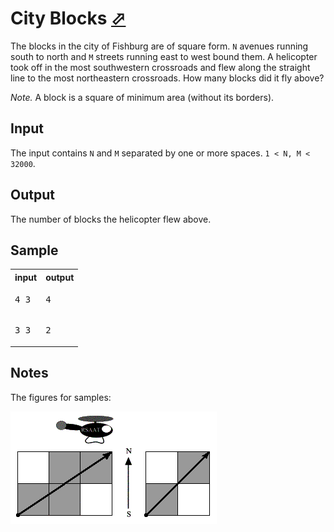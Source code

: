 # City Blocks [⬀](https://acm.timus.ru/problem.aspx?space=1&num=1139)

The blocks in the city of Fishburg are of square form. `N` avenues running south to north and `M` streets running east to west bound them. A helicopter took off in the most southwestern crossroads and flew along the straight line to the most northeastern crossroads. How many blocks did it fly above?

*Note.* A block is a square of minimum area (without its borders).

## Input

The input contains `N` and `M` separated by one or more spaces. `1 < N, M < 32000`.

## Output

The number of blocks the helicopter flew above.

## Sample

<table>
<tr>
<th>input</th>
<th>output</th>
</tr>
<tr>
<td style="vertical-align: top">
<pre>
4 3
</pre>
</td>
<td style="vertical-align: top">
<pre>
4
</pre>
</td>
</tr>
<tr>
<td style="vertical-align: top">
<pre>
3 3
</pre>
</td>
<td style="vertical-align: top">
<pre>
2
</pre>
</td>
</tr>
</table>

## Notes

The figures for samples:

![Problem illustration](1139.png)